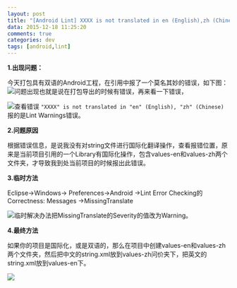 ```yaml
---
layout: post
title: "[Android Lint] XXXX is not translated in en (English),zh (Chinese)"
data: 2015-12-18 11:25:20
comments: true
categories: dev
tags: [android,lint]
---
```


**1.出现问题：**

今天打包具有双语的Android工程，在引用中报了一个莫名其妙的错误，如下图：![问题出现](http://upload-images.jianshu.io/upload_images/1346485-9f5db7fa9ddc3794?imageMogr2/auto-orient/strip%7CimageView2/2/w/1240)也就是说在打包导出的时候有错误，再来看一下错误，

![查看错误](http://upload-images.jianshu.io/upload_images/1346485-7f4f372bce484193?imageMogr2/auto-orient/strip%7CimageView2/2/w/1240)
`"XXXX" is not translated in "en" (English), "zh" (Chinese)`报的是Lint Warnings错误。

**2.问题原因**

根据错误信息，是说我没有对string文件进行国际化翻译操作，查看报错位置，原来是当前项目引用的一个Library有国际化操作，包含values-en和values-zh两个文件夹，才导致我到处当前项目的时候报出此错误。

**3.临时方法**

Eclipse-&gt;Windows-&gt; Preferences-&gt;Android -&gt;Lint Error Checking的Correctness: Messages -&gt;MissingTranslate

![临时解决办法](http://upload-images.jianshu.io/upload_images/1346485-91bc4d9d675bd8ae?imageMogr2/auto-orient/strip%7CimageView2/2/w/1240)把MissingTranslate的Severity的值改为Warning。

**4.最终方法**

如果你的项目是国际化，或是双语的，那么在项目中创建values-en和values-zh两个文件夹，然后把中文的string.xml放到values-zh问价夹下，把英文的string.xml放到values-en下。

![](http://upload-images.jianshu.io/upload_images/1346485-b68b95be37fc455e.jpg?imageMogr2/auto-orient/strip%7CimageView2/2/w/1240)